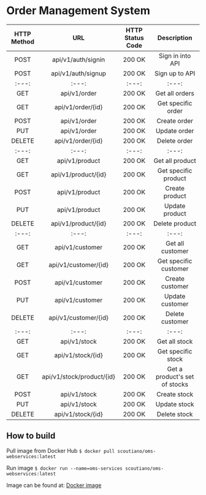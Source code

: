# Order Management System #
| HTTP Method | URL | HTTP Status Code | Description | 
| :---: | :---: | :---: | :---: | 
| POST | api/v1/auth/signin | 200 OK | Sign in into API | 
| POST | api/v1/auth/signup | 200 OK | Sign up to API | 
| :---: | :---: | :---: | :---: | 
| GET | api/v1/order | 200 OK | Get all orders | 
| GET | api/v1/order/{id} | 200 OK | Get specific order | 
| POST | api/v1/order | 200 OK | Create order | 
| PUT | api/v1/order | 200 OK | Update order | 
| DELETE | api/v1/order/{id} | 200 OK | Delete order | 
| :---: | :---: | :---: | :---: | 
| GET | api/v1/product | 200 OK | Get all product | 
| GET | api/v1/product/{id} | 200 OK | Get specific product | 
| POST | api/v1/product | 200 OK | Create product | 
| PUT | api/v1/product | 200 OK | Update product | 
| DELETE | api/v1/product/{id} | 200 OK | Delete product | 
| :---: | :---: | :---: | :---: | 
| GET | api/v1/customer | 200 OK | Get all customer | 
| GET | api/v1/customer/{id} | 200 OK | Get specific customer | 
| POST | api/v1/customer | 200 OK | Create customer | 
| PUT | api/v1/customer | 200 OK | Update customer | 
| DELETE | api/v1/customer/{id} | 200 OK | Delete customer | 
| :---: | :---: | :---: | :---: | 
| GET | api/v1/stock | 200 OK | Get all stock | 
| GET | api/v1/stock/{id} | 200 OK | Get specific stock | 
| GET | api/v1/stock/product/{id} | 200 OK | Get a product's set of stocks | 
| POST | api/v1/stock | 200 OK | Create stock | 
| PUT | api/v1/stock | 200 OK | Update stock | 
| DELETE | api/v1/stock/{id} | 200 OK | Delete stock | 

## How to build ##
Pull image from Docker Hub
`$ docker pull scoutiano/oms-webservices:latest`

Run image 
`$ docker run --name=oms-services scoutiano/oms-webservices:latest`

Image can be found at:
[Docker image](https://hub.docker.com/repository/docker/scoutiano/oms-webservices)
